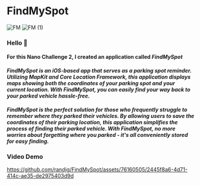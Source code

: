 # FindMySpot

![FM](https://github.com/randjg/FindMySpot/assets/76160505/1f02f79c-a61a-478e-92fe-0095a8be5087)
![FM (1)](https://github.com/randjg/FindMySpot/assets/76160505/2e126328-0bb1-48fb-86df-befd17622c57)

### Hello 👋
#### For this Nano Challenge 2, I created an application called **_FindMySpot_**

#### _FindMySpot is an iOS-based app that serves as a parking spot reminder. Utilizing MapKit and Core Location Framework, this application displays maps showing both the coordinates of your parking spot and your current location. With FindMySpot, you can easily find your way back to your parked vehicle hassle-free._

#### _FindMySpot is the perfect solution for those who frequently struggle to remember where they parked their vehicles. By allowing users to save the coordinates of their parking location, this application simplifies the process of finding their parked vehicle. With FindMySpot, no more worries about forgetting where you parked - it's all conveniently stored for easy finding._

### Video Demo

https://github.com/randjg/FindMySpot/assets/76160505/2445f8a6-4d71-414c-ae35-de2975403d9d


